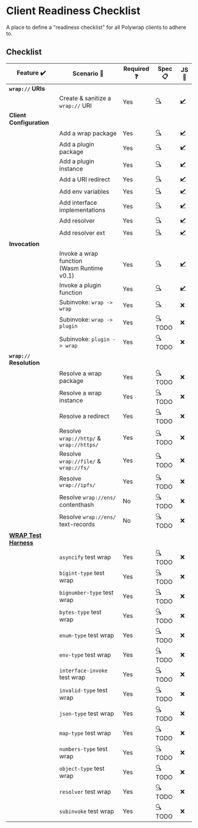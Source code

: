 # Client Readiness Checklist
A place to define a "readiness checklist" for all Polywrap clients to adhere to.

## Checklist

| Feature :heavy_check_mark: | Scenario :thought_balloon: | Required :question: | Spec :clipboard: | JS :scroll: |  
|-|-|-|-|-|  
| **`wrap://` URIs** | | | | |  
| | Create & sanitize a `wrap://` URI | Yes | [:mag:](./specs/uri.yaml) | [:heavy_check_mark:](./clients/js/src/features/uri.ts) |  
| **Client Configuration** | | | | |  
| | Add a wrap package | Yes | [:mag:](./specs/config_embed_wrap_package.yaml) | [:heavy_check_mark:](./clients/js/src/features/config_embed_wrap_package.ts) |  
| | Add a plugin package | Yes | [:mag:](./specs/config_plugin_package.yaml) | [:heavy_check_mark:](./clients/js/src/features/config_plugin_package.ts) |  
| | Add a plugin instance | Yes | [:mag:](./specs/config_plugin_instance.yaml) | [:heavy_check_mark:](./clients/js/src/features/config_plugin_instance.ts) |  
| | Add a URI redirect | Yes | [:mag:](./specs/config_uri_redirect.yaml) | [:heavy_check_mark:](./clients/js/src/features/config_uri_redirect.ts) |  
| | Add env variables | Yes | [:mag:](./specs/config_env_variables.yaml) | [:heavy_check_mark:](./clients/js/src/features/config_env_variables.ts) |  
| | Add interface implementations | Yes | [:mag:](./specs/config_interface_implementations.yaml) | [:heavy_check_mark:](./clients/js/src/features/config_interface_implementations.ts) |  
| | Add resolver | Yes | [:mag:](./specs/config_resolver.yaml) | [:heavy_check_mark:](./clients/js/src/features/config_resolver.ts) |  
| | Add resolver ext | Yes | [:mag:](./specs/config_resolver_ext.yaml) | [:heavy_check_mark:](./clients/js/src/features/config_resolver_ext.ts) |  
| **Invocation** | | | | |  
| | Invoke a wrap function<br/>(Wasm Runtime v0.1) | Yes | [:mag:](./specs/invoke_wrap_wasm_v0_1.yaml) | [:heavy_check_mark:](./clients/js/src/features/invoke_wrap_wasm_v0_1.ts) |  
| | Invoke a plugin function | Yes | [:mag:](./specs/invoke_plugin.yaml) | [:heavy_check_mark:](./clients/js/src/features/invoke_plugin.ts) |  
| | Subinvoke: `wrap -> wrap` | Yes | [:mag:](./specs/subinvoke_wrap_wrap.yaml) | :x: |  
| | Subinvoke: `wrap -> plugin` | Yes | [:mag:](./specs/subinvoke_wrap_plugin.yaml) TODO | :x: |  
| | Subinvoke: `plugin -> wrap` | Yes | [:mag:](./specs/subinvoke_plugin_wrap.yaml) TODO | :x: |  
| **`wrap://` Resolution** | | | | |  
| | Resolve a wrap package | Yes | [:mag:](./specs/resolve_package.yaml) TODO | :x: |  
| | Resolve a wrap instance | Yes | [:mag:](./specs/resolve_instance.yaml) TODO | :x: |  
| | Resolve a redirect | Yes | [:mag:](./specs/resolve_redirect.yaml) TODO | :x: |  
| | Resolve `wrap://http/` &<br/>`wrap://https/` | Yes | [:mag:](./specs/resolve_http.yaml) TODO | :x: |  
| | Resolve `wrap://file/` &<br/>`wrap://fs/` | Yes | [:mag:](./specs/resolve_file.yaml) TODO | :x: |  
| | Resolve `wrap://ipfs/` | Yes | [:mag:](./specs/resolve_ipfs.yaml) TODO | :x: |  
| | Resolve `wrap://ens/` contenthash | No | [:mag:](./specs/resolve_ens_contenthash.yaml) TODO | :x: |  
| | Resolve `wrap://ens/` text-records | No | [:mag:](./specs/resolve_ens_text_record.yaml) TODO | :x: |  
| **[WRAP Test Harness](https://github.com/polywrap/wrap-test-harness/tree/master/cases)** | | | | |  
| | `asyncify` test wrap | Yes | [:mag:](./specs/wrap_test_harness_asyncify.yaml) TODO | :x: |  
| | `bigint-type` test wrap | Yes | [:mag:](./specs/wrap_test_harness_bigint_type.yaml) TODO | :x: |  
| | `bignumber-type` test wrap | Yes | [:mag:](./specs/wrap_test_harness_bignumber_type.yaml) TODO | :x: |  
| | `bytes-type` test wrap | Yes | [:mag:](./specs/wrap_test_harness_bytes_type.yaml) TODO | :x: |  
| | `enum-type` test wrap | Yes | [:mag:](./specs/wrap_test_harness_enum_type.yaml) TODO | :x: |  
| | `env-type` test wrap | Yes | [:mag:](./specs/wrap_test_harness_env_type.yaml) TODO | :x: |  
| | `interface-invoke` test wrap | Yes | [:mag:](./specs/wrap_test_harness_interface_invoke.yaml) TODO | :x: |  
| | `invalid-type` test wrap | Yes | [:mag:](./specs/wrap_test_harness_invalid_type.yaml) TODO | :x: |  
| | `json-type` test wrap | Yes | [:mag:](./specs/wrap_test_harness_json_type.yaml) TODO | :x: |  
| | `map-type` test wrap | Yes | [:mag:](./specs/wrap_test_harness_map_type.yaml) TODO | :x: |  
| | `numbers-type` test wrap | Yes | [:mag:](./specs/wrap_test_harness_numbers_type.yaml) TODO | :x: |  
| | `object-type` test wrap | Yes | [:mag:](./specs/wrap_test_harness_object_type.yaml) TODO | :x: |  
| | `resolver` test wrap | Yes | [:mag:](./specs/wrap_test_harness_resolver.yaml) TODO | :x: |  
| | `subinvoke` test wrap | Yes | [:mag:](./specs/wrap_test_harness_subinvoke.yaml) TODO | :x: |  
